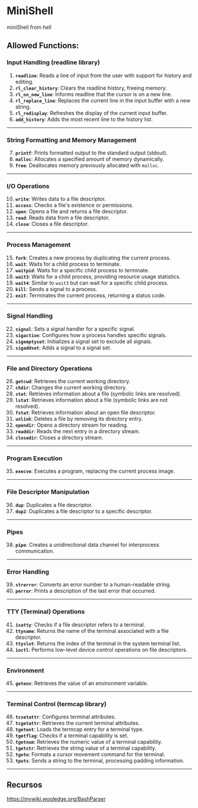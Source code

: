 # MiniShell
miniShell from hell


## **Allowed Functions:**

### **Input Handling (readline library)**
1. **`readline`**: Reads a line of input from the user with support for history and editing.
2. **`rl_clear_history`**: Clears the readline history, freeing memory.
3. **`rl_on_new_line`**: Informs readline that the cursor is on a new line.
4. **`rl_replace_line`**: Replaces the current line in the input buffer with a new string.
5. **`rl_redisplay`**: Refreshes the display of the current input buffer.
6. **`add_history`**: Adds the most recent line to the history list.

---

### **String Formatting and Memory Management**
7. **`printf`**: Prints formatted output to the standard output (stdout).
8. **`malloc`**: Allocates a specified amount of memory dynamically.
9. **`free`**: Deallocates memory previously allocated with `malloc`.

---

### **I/O Operations**
10. **`write`**: Writes data to a file descriptor.
11. **`access`**: Checks a file's existence or permissions.
12. **`open`**: Opens a file and returns a file descriptor.
13. **`read`**: Reads data from a file descriptor.
14. **`close`**: Closes a file descriptor.

---

### **Process Management**
15. **`fork`**: Creates a new process by duplicating the current process.
16. **`wait`**: Waits for a child process to terminate.
17. **`waitpid`**: Waits for a specific child process to terminate.
18. **`wait3`**: Waits for a child process, providing resource usage statistics.
19. **`wait4`**: Similar to `wait3` but can wait for a specific child process.
20. **`kill`**: Sends a signal to a process.
21. **`exit`**: Terminates the current process, returning a status code.

---

### **Signal Handling**
22. **`signal`**: Sets a signal handler for a specific signal.
23. **`sigaction`**: Configures how a process handles specific signals.
24. **`sigemptyset`**: Initializes a signal set to exclude all signals.
25. **`sigaddset`**: Adds a signal to a signal set.

---

### **File and Directory Operations**
26. **`getcwd`**: Retrieves the current working directory.
27. **`chdir`**: Changes the current working directory.
28. **`stat`**: Retrieves information about a file (symbolic links are resolved).
29. **`lstat`**: Retrieves information about a file (symbolic links are not resolved).
30. **`fstat`**: Retrieves information about an open file descriptor.
31. **`unlink`**: Deletes a file by removing its directory entry.
32. **`opendir`**: Opens a directory stream for reading.
33. **`readdir`**: Reads the next entry in a directory stream.
34. **`closedir`**: Closes a directory stream.

---

### **Program Execution**
35. **`execve`**: Executes a program, replacing the current process image.

---

### **File Descriptor Manipulation**
36. **`dup`**: Duplicates a file descriptor.
37. **`dup2`**: Duplicates a file descriptor to a specific descriptor.

---

### **Pipes**
38. **`pipe`**: Creates a unidirectional data channel for interprocess communication.

---

### **Error Handling**
39. **`strerror`**: Converts an error number to a human-readable string.
40. **`perror`**: Prints a description of the last error that occurred.

---

### **TTY (Terminal) Operations**
41. **`isatty`**: Checks if a file descriptor refers to a terminal.
42. **`ttyname`**: Returns the name of the terminal associated with a file descriptor.
43. **`ttyslot`**: Returns the index of the terminal in the system terminal list.
44. **`ioctl`**: Performs low-level device control operations on file descriptors.

---

### **Environment**
45. **`getenv`**: Retrieves the value of an environment variable.

---

### **Terminal Control (termcap library)**
46. **`tcsetattr`**: Configures terminal attributes.
47. **`tcgetattr`**: Retrieves the current terminal attributes.
48. **`tgetent`**: Loads the termcap entry for a terminal type.
49. **`tgetflag`**: Checks if a terminal capability is set.
50. **`tgetnum`**: Retrieves the numeric value of a terminal capability.
51. **`tgetstr`**: Retrieves the string value of a terminal capability.
52. **`tgoto`**: Formats a cursor movement command for the terminal.
53. **`tputs`**: Sends a string to the terminal, processing padding information.

---


## **Recursos**
https://mywiki.wooledge.org/BashParser
